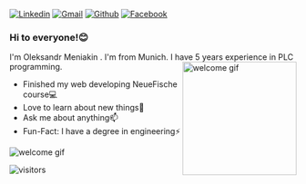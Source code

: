 [![Linkedin](https://img.shields.io/badge/-LinkedIn-blue?style=flat&logo=Linkedin&logoColor=white)](https://www.linkedin.com/in/oleksandr-meniakin-62605415a/)
[![Gmail](https://img.shields.io/badge/-Gmail-c14438?style=flat&logo=Gmail&logoColor=white)](mailto:oleksandr.meniakin@gmail.com)
[![Github](https://img.shields.io/badge/-Github-000?style=flat&logo=Github&logoColor=white)](https://github.com/sashameniakin)
[![Facebook](https://img.shields.io/badge/-Facebook-blue?style=flat&logo=Facebook&logoColor=white)](https://facebook.com/alex.meniakin)

### Hi to everyone!:blush:

I'm Oleksandr Meniakin . I'm from Munich. I have 5 years experience in PLC programming.<img src="https://user-images.githubusercontent.com/5713670/87202985-820dcb80-c2b6-11ea-9f56-7ec461c497c3.gif" align="right" alt="welcome gif" width="200" height="200">

- Finished my web developing NeueFische course:computer:
- Love to learn about new things:high_brightness:
- Ask me about anything:mailbox:
- Fun-Fact: I have a degree in engineering:zap:

<img src="https://raw.githubusercontent.com/abhisheknaiidu/abhisheknaiidu/master/code.gif" alt="welcome gif">

![visitors](https://visitor-badge.glitch.me/badge?page_id=sashameniakin.visitors)

